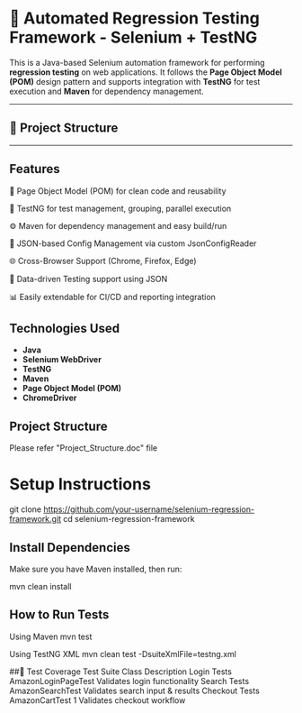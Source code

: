 # 🧪 Automated Regression Testing Framework - Selenium + TestNG

This is a Java-based Selenium automation framework for performing **regression testing** on web applications. 
It follows the **Page Object Model (POM)** design pattern and supports integration with **TestNG** for test execution and **Maven** for dependency management.

---

## 📁 Project Structure



---

## Features
🔧 Page Object Model (POM) for clean code and reusability

🧪 TestNG for test management, grouping, parallel execution

⚙️ Maven for dependency management and easy build/run

🧩 JSON-based Config Management via custom JsonConfigReader

🌐 Cross-Browser Support (Chrome, Firefox, Edge)

📄 Data-driven Testing support using JSON

📊 Easily extendable for CI/CD and reporting integration

##  Technologies Used

- **Java**
- **Selenium WebDriver**
- **TestNG**
- **Maven**
- **Page Object Model (POM)**
- **ChromeDriver**


## Project Structure

Please refer "Project_Structure.doc" file 

# Setup Instructions
git clone https://github.com/your-username/selenium-regression-framework.git
cd selenium-regression-framework

## Install Dependencies
Make sure you have Maven installed, then run:

mvn clean install

## How to Run Tests
Using Maven
	mvn test

Using TestNG XML
	mvn clean test -DsuiteXmlFile=testng.xml

##🧪 Test Coverage
Test Suite							Class						Description
Login Tests							AmazonLoginPageTest			Validates login functionality
Search Tests						AmazonSearchTest			Validates search input & results
Checkout Tests						AmazonCartTest			1	Validates checkout workflow

